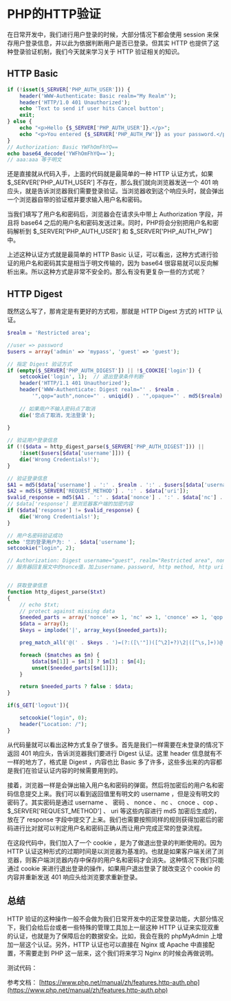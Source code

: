 # PHP的HTTP验证

在日常开发中，我们进行用户登录的时候，大部分情况下都会使用 session 来保存用户登录信息，并以此为依据判断用户是否已登录。但其实 HTTP 也提供了这种登录验证机制，我们今天就来学习关于 HTTP 验证相关的知识。

## HTTP Basic

```php
if (!isset($_SERVER['PHP_AUTH_USER'])) {
    header('WWW-Authenticate: Basic realm="My Realm"');
    header('HTTP/1.0 401 Unauthorized');
    echo 'Text to send if user hits Cancel button';
    exit;
} else {
    echo "<p>Hello {$_SERVER['PHP_AUTH_USER']}.</p>";
    echo "<p>You entered {$_SERVER['PHP_AUTH_PW']} as your password.</p>";
}
// Authorization: Basic YWFhOmFhYQ==
echo base64_decode('YWFhOmFhYQ==');
// aaa:aaa 等于明文
```

还是直接就从代码入手，上面的代码就是最简单的一种 HTTP 认证方式，如果 $_SERVER['PHP_AUTH_USER'] 不存在，那么我们就向浏览器发送一个 401 响应头，就是告诉浏览器我们需要登录验证。当浏览器收到这个响应头时，就会弹出一个浏览器自带的验证框并要求输入用户名和密码。

当我们填写了用户名和密码后，浏览器会在请求头中带上 Authorization 字段，并且将 base64 之后的用户名和密码发送过来。同时，PHP将会分别把用户名和密码解析到 $_SERVER['PHP_AUTH_USER'] 和 $_SERVER['PHP_AUTH_PW'] 中。

上述这种认证方式就是最简单的 HTTP Basic 认证，可以看出，这种方式进行验证的用户名和密码其实是相当于明文传输的，因为 base64 很容易就可以反向解析出来。所以这种方式是非常不安全的。那么有没有更复杂一些的方式呢？

## HTTP Digest

既然这么写了，那肯定是有更好的方式啦，那就是 HTTP Digest 方式的 HTTP 认证。

```php
$realm = 'Restricted area';

//user => password
$users = array('admin' => 'mypass', 'guest' => 'guest');

// 指定 Digest 验证方式
if (empty($_SERVER['PHP_AUTH_DIGEST']) || !$_COOKIE['login']) {
    setcookie('login', 1);  // 退出登录条件判断
    header('HTTP/1.1 401 Unauthorized');
    header('WWW-Authenticate: Digest realm="' . $realm .
        '",qop="auth",nonce="' . uniqid() . '",opaque="' . md5($realm) . '"');
    
    // 如果用户不输入密码点了取消
    die('您点了取消，无法登录');
    
}

// 验证用户登录信息
if (!($data = http_digest_parse($_SERVER['PHP_AUTH_DIGEST'])) ||
    !isset($users[$data['username']])) {
    die('Wrong Credentials!');
}

// 验证登录信息
$A1 = md5($data['username'] . ':' . $realm . ':' . $users[$data['username']]);
$A2 = md5($_SERVER['REQUEST_METHOD'] . ':' . $data['uri']);
$valid_response = md5($A1 . ':' . $data['nonce'] . ':' . $data['nc'] . ':' . $data['cnonce'] . ':' . $data['qop'] . ':' . $A2);
// $data['response'] 是浏览器客户端的加密内容
if ($data['response'] != $valid_response) {
    die('Wrong Credentials!');
}

// 用户名密码验证成功
echo '您的登录用户为: ' . $data['username'];
setcookie("login", 2);

// Authorization: Digest username="guest", realm="Restricted area", nonce="5e815bcbb4eba", uri="/", response="9286ea8d0fac79d3a95fff3e442d6d79", opaque="cdce8a5c95a1427d74df7acbf41c9ce0", qop=auth, nc=00000002, cnonce="a42e137359673851"
// 服务器回复报文中的nonce值，加上username，password, http method, http uri利用MD5（或者服务器指定的其他算法）计算出request-digest，作为repsonse头域的值


// 获取登录信息
function http_digest_parse($txt)
{
    // echo $txt;
    // protect against missing data
    $needed_parts = array('nonce' => 1, 'nc' => 1, 'cnonce' => 1, 'qop' => 1, 'username' => 1, 'uri' => 1, 'response' => 1);
    $data = array();
    $keys = implode('|', array_keys($needed_parts));

    preg_match_all('@(' . $keys . ')=(?:([\'"])([^\2]+?)\2|([^\s,]+))@', $txt, $matches, PREG_SET_ORDER);

    foreach ($matches as $m) {
        $data[$m[1]] = $m[3] ? $m[3] : $m[4];
        unset($needed_parts[$m[1]]);
    }

    return $needed_parts ? false : $data;
}

if($_GET['logout']){

    setcookie("login", 0);
    header("Location: /");
}

```

从代码量就可以看出这种方式复杂了很多。首先是我们一样需要在未登录的情况下返回 401 响应头，告诉浏览器我们要进行 Digest 认证。这里 header 信息就有不一样的地方了，格式是 Digest ，内容也比 Basic 多了许多，这些多出来的内容都是我们在验证认证内容的时候需要用到的。

接着，浏览器一样是会弹出输入用户名和密码的弹窗。然后将加密后的用户名和密码信息提交上来。我们可以看到返回值里有明文的 username ，但是没有明文的密码了。其实密码是通过 username 、 密码 、 nonce 、 nc 、 cnoce 、cop 、$_SERVER['REQUEST_METHOD'] 、 uri 等这些内容进行 md5 加密后生成的，放在了 response 字段中提交了上来。我们也需要按照同样的规则获得加密后的密码进行比对就可以判定用户名和密码正确从而让用户完成正常的登录流程。

在这段代码中，我们加入了一个 cookie ，是为了做退出登录的判断使用的。因为 HTTP 认证这种形式的过期时间是以浏览器为基准的。也就是如果客户端关闭了浏览器，则客户端浏览器内存中保存的用户名和密码才会消失。这种情况下我们只能通过 cookie 来进行退出登录的操作，如果用户退出登录了就改变这个 cookie 的内容并重新发送 401 响应头给浏览要求重新登录。

## 总结

HTTP 验证的这种操作一般不会做为我们日常开发中的正常登录功能，大部分情况下，我们会给后台或者一些特殊的管理工具加上一层这种 HTTP 认证来实现双重的认证，也就是为了保障后台的数据安全。比如，我会在我的 phpMyAdmin 上增加一层这个认证。另外，HTTP 认证也可以直接在 Nginx 或 Apache 中直接配置，不需要走到 PHP 这一层来，这个我们将来学习 Nginx 的时候会再做说明。

测试代码：

参考文档：
[https://www.php.net/manual/zh/features.http-auth.php](https://www.php.net/manual/zh/features.http-auth.php)